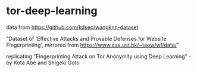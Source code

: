 # tor-deep-learning

data from https://github.com/kdsec/wangknn-dataset

"Dataset of 'Effective Attacks and Provable Defenses for Website Fingerprinting', mirrored from https://www.cse.ust.hk/~taow/wf/data/"


replicating "Fingerprinting Attack on Tor Anonymity using Deep Learning" - by Kota Abe and Shigeki Goto

